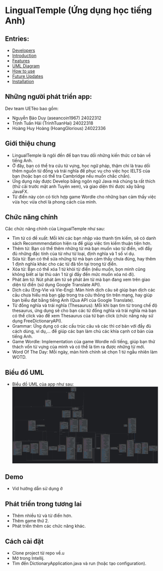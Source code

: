 # LingualTemple (Ứng dụng học tiếng Anh)

 ## Entries:
 - [Developers](#những-người-phát-triển-app)
 - [Introduction](#giới-thiệu-chung)
 - [Features](#chức-năng-chính)
 - [UML Diagram](#biểu-đồ-uml)
 - [How to use](#demo)
 - [Future Updates](#phát-triển-trong-tương-lai)
 - [Installation](#cách-cài-đặt)
 ## Những người phát triển app:

Dev team UETèo bao gồm:
- Nguyễn Bảo Duy (aseancoin1967)    24022312
- Trịnh Tuấn Hải (TrinhTuanHai)   24022318
- Hoàng Huy Hoàng (HoangGlorious)   24022336

 ## Giới thiệu chung

- LingualTemple là ngôi đền để bạn trau dồi những kiến thức cơ bản về tiếng Anh.
- Ở đây, bạn có thể tra cứu từ vựng, học ngữ pháp, thậm chí là trau dồi thêm nguồn từ đồng và trái nghĩa
để phục vụ cho việc học IELTS của bạn (hoặc bạn có thể tra Cambridge nếu muốn chắc chắn).
- Ứng dụng này được Develop bằng ngôn ngữ Java mà chúng ta rất thích (thử cãi trước mặt anh Tuyên xem), và 
giao diện thì được xây bằng JavaFX.
- Từ điển này còn có tích hợp game Wordle cho những bạn cảm thấy việc vừa học vừa chơi là phong cách của mình.

 ## Chức năng chính

Câc chức năng chính của LingualTemple như sau:

- Tìm từ có đề xuất: Mỗi khi các bạn nhập vào thanh tìm kiếm, sẽ có danh sách Recommmendation hiện ra để giúp việc tìm kiếm thuận tiện hơn.
- Thêm từ: Bạn có thể thêm những từ mà bạn muốn vào từ điển, với đầy đủ những đặc tính của từ như từ loại, định nghĩa và 1 số ví dụ.
- Sửa từ: Bạn có thể sửa những từ mà bạn cảm thấy chưa đúng, hay thêm 1 định nghĩa khác cho các từ đã tồn tại trong từ điển.
- Xóa từ: Bạn có thể xóa 1 từ khỏi từ điển (nếu muốn, bọn mình cũng không biết ai lại thù oán 1 từ gì đấy đến mức muốn xóa nó đi).
- Phát âm từ: Nút phát âm từ sẽ phát âm từ mà bạn đang xem trên giao diện từ điển (sử dụng Google Translate API).
- Dịch câu (Eng-Vie và Vie-Eng): Màn hình dịch câu sẽ giúp bạn dịch các câu chưa hiểu mà bạn gặp trong tra cứu thông tin trên mạng, hay giúp bạn biểu đạt bằng tiếng Anh (Qua API của Google Translate).
- Từ đồng nghĩa và trái nghĩa (Thesaurus): Mỗi khi bạn tìm từ trong chế độ thesaurus, ứng dụng sẽ cho bạn các từ đồng nghĩa và trái nghĩa mà bạn có thể click vào để xem Thesaurus của từ bạn click (chức năng này sử dụng FreeDictionaryAPI).
- Grammar: Ứng dụng có các cấu trúc câu và các thì cơ bản với đầy đủ cách dùng, ví dụ,... để giúp các bạn làm chủ các khía cạnh cơ bản của tiếng Anh.
- Game Wordle: Implementation của game Wordle nổi tiếng, giúp bạn thử thách vốn từ vựng của mình và có thể là tìm ra được những từ mới.
- Word Of The Day: Mỗi ngày, màn hình chính sẽ chọn 1 từ ngẫu nhiên làm WOTD.

 ## Biểu đồ UML

- Biểu đồ UML của app như sau:
  ![UML Diagram](src/main/resources/com/application/test/images/UMLDiagram.png)



 ## Demo
- Vid hướng dẫn sử dụng ở 

 ## Phát triển trong tương lai

- Thêm nhiều từ và từ điển hơn.
- Thêm game thứ 2.
- Phát triển thêm các chức năng khác.

 ## Cách cài đặt

- Clone project từ repo về.u
- Mở trong Intellij.
- Tìm đến DictionaryApplication.java và run (hoặc tạo configuration).